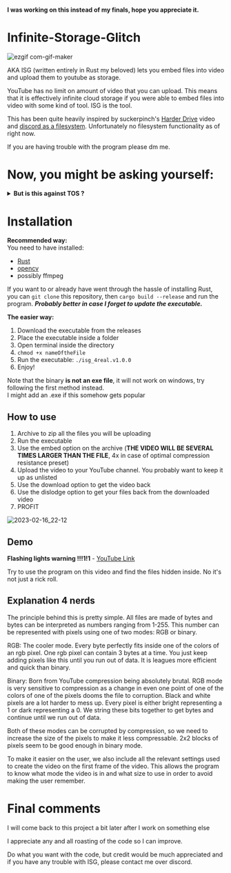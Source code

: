 #### I was working on this instead of my finals, hope you appreciate it.

# Infinite-Storage-Glitch

![ezgif com-gif-maker](https://user-images.githubusercontent.com/96934612/219563410-7728447d-5482-41ae-a3ff-cf8446e16ab7.gif)

AKA ISG (written entirely in Rust my beloved) lets you embed files into video and upload them to youtube as storage.

YouTube has no limit on amount of video that you can upload. This means that it is effectively infinite cloud storage if you were able to embed files into video with some kind of tool. ISG is the tool.

This has been quite heavily inspired by suckerpinch's [Harder Drive](https://www.youtube.com/watch?v=JcJSW7Rprio) video and [discord as a filesystem](https://github.com/pixelomer/discord-fs). Unfortunately no filesystem functionality as of right now.

If you are having trouble with the program please dm me.

# Now, you might be asking yourself:

<details>
<summary><b>But is this against TOS ?</b></summary>
<b>Asnwer is:</b> maybe?

I doubt there is any part of the TOS saying that you can't upload videos containing files, but I also did not want to shovel through all the legalese. I still don't condone using this tool for anything serious/large. YouTube might understandably get mad.
</details>

# Installation
**Recommended way:**\
You need to have installed:
- [Rust](https://www.rust-lang.org/tools/install) 
- [opencv]()
- possibly ffmpeg
  
If you want to or already have went through the hassle of installing Rust, you can ```git clone``` this repository, then ```cargo build --release``` and run the program. ***Probably better in case I forget to update the executable.***

<b>The easier way:</b>
1. Download the executable from the releases 
2. Place the executable inside a folder
3. Open terminal inside the directory
4. `chmod +x nameOftheFile`
5. Run the executable: `./isg_4real.v1.0.0`
6. Enjoy!

Note that the binary **is not an exe file**, it will not work on windows, try following the first method instead.\
I might add an .exe if this somehow gets popular

How to use
-------------
1. Archive to zip all the files you will be uploading
2. Run the executable
3. Use the embed option on the archive (**THE VIDEO WILL BE SEVERAL TIMES LARGER THAN THE FILE**, 4x in case of optimal compression resistance preset)
4. Upload the video to your YouTube channel. You probably want to keep it up as unlisted
5. Use the download option to get the video back
6. Use the dislodge option to get your files back from the downloaded video
7. PROFIT

![2023-02-16_22-12](https://user-images.githubusercontent.com/96934612/219563769-c05370e9-3f40-406a-85b8-eca14a118be8.png)


Demo
-------------
**Flashing lights warning !!!1!1** - [YouTube Link](https://www.youtube.com/watch?v=8I4fd_Sap-g)

Try to use the program on this video and find the files hidden inside. No it's not just a rick roll.

Explanation 4 nerds
-------------
The principle behind this is pretty simple. All files are made of bytes and bytes can be interpreted as numbers ranging from 1-255. This number can be represented with pixels using one of two modes: RGB or binary.

RGB:
The cooler mode. Every byte perfectly fits inside one of the colors of an rgb pixel. One rgb pixel can contain 3 bytes at a time. You just keep adding pixels like this until you run out of data. It is leagues more efficient and quick than binary.

Binary:
Born from YouTube compression being absolutely brutal. RGB mode is very sensitive to compression as a change in even one point of one of the colors of one of the pixels dooms the file to corruption. Black and white pixels are a lot harder to mess up. Every pixel is either bright representing a 1 or dark representing a 0. We string these bits together to get bytes and continue until we run out of data. 

Both of these modes can be corrupted by compression, so we need to increase the size of the pixels to make it less compressable. 2x2 blocks of pixels seem to be good enough in binary mode.

To make it easier on the user, we also include all the relevant settings used to create the video on the first frame of the video. This allows the program to know what mode the video is in and what size to use in order to avoid making the user remember.

# Final comments
I will come back to this project a bit later after I work on something else

I appreciate any and all roasting of the code so I can improve.

Do what you want with the code, but credit would be much appreciated and if you have any trouble with ISG, please contact me over discord.
